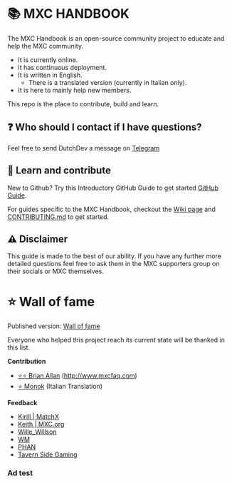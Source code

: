 # 📚 MXC HANDBOOK
The MXC Handbook is an open-source community project to educate and help the MXC community.
- It is currently online.
- It has continuous deployment.
- It is written in English.
  - There is a translated version (currently in Italian only).
- It is here to mainly help new members.

This repo is the place to contribute, build and learn. 

## ❓ Who should I contact if I have questions?
Feel free to send DutchDev a message on [Telegram](https://t.me/Dutchdev)

## 📘 Learn and contribute

New to Github? Try this Introductory GitHub Guide to get started [GitHub Guide](https://guides.github.com/activities/hello-world/).

For guides specific to the MXC Handbook, checkout the [Wiki page](https://github.com/DutchDevOfficial/MXC_Handbook/wiki) and [CONTRIBUTING.md](https://github.com/DutchDevOfficial/MXC_Handbook/blob/master/CONTRIBUTING.md) to get started. 

## ⚠️ Disclaimer
This guide is made to the best of our ability. If you have any further more detailed questions feel free to ask them in the MXC supporters group on their socials or MXC themselves.


# ⭐ Wall of fame
Published version: [Wall of fame](https://mxchandbook.org/#/MDFiles/WallOfFame/main)

Everyone who helped this project reach its current state will be thanked in this list.

**Contribution**
* [⭐⭐ Brian Allan](https://t.me/BrinerMiner) (http://www.mxcfaq.com)
* [⭐ Monok](https://t.me/Monok) (Italian Translation)

**Feedback**
* [Kirill | MatchX](https://discordapp.com/users/577804846179024896/)
* [Keith | MXC.org](https://t.me/CryptoKeith)
* [Wille_Willson](https://t.me/Wille_Willson)
* [WM](https://t.me/wiseoldman)
* [PHAN](https://t.me/PHANzgz)
* [Tavern Side Gaming](https://t.me/TavernSideGaming)

### Ad test
<div class="xc449bad4854773ff" data-zone="504b3be85fe54db4868e39d18fac643e" style="width:250px;height:250px;display: inline-block;margin: 0 auto"></div>